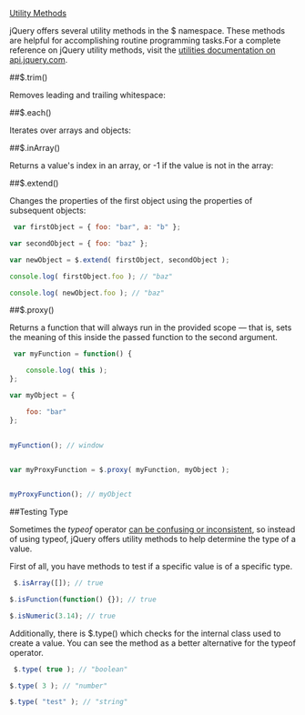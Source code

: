﻿[Utility Methods](http://learn.jquery.com/using-jquery-core/utility-methods/)

jQuery offers several utility methods in the $ namespace. These methods are helpful for accomplishing 
routine programming tasks.For a complete reference on jQuery utility methods, visit the 
[utilities documentation on api.jquery.com](http://api.jquery.com/category/utilities/).


##$.trim()

Removes leading and trailing whitespace:


##$.each()

Iterates over arrays and objects:


##$.inArray()

Returns a value's index in an array, or -1 if the value is not in the array:


##$.extend()

Changes the properties of the first object using the properties of subsequent objects:

```js
 var firstObject = { foo: "bar", a: "b" };

var secondObject = { foo: "baz" };

var newObject = $.extend( firstObject, secondObject );

console.log( firstObject.foo ); // "baz"

console.log( newObject.foo ); // "baz"
```


##$.proxy()

Returns a function that will always run in the provided scope — that is, sets the meaning of this
 inside the passed function to the second argument.

```js
 var myFunction = function() {

    console.log( this );
};

var myObject = {

    foo: "bar"
};
 

myFunction(); // window
 

var myProxyFunction = $.proxy( myFunction, myObject );


myProxyFunction(); // myObject
```

##Testing Type

Sometimes the *typeof* operator [can be confusing or inconsistent](https://developer.mozilla.org/en-US/docs/Web/JavaScript/Reference/Operators/typeof),
 so instead of using typeof, 
jQuery offers utility methods to help determine the type of a value.

First of all, you have methods to test if a specific value is of a specific type.

```js
 $.isArray([]); // true

$.isFunction(function() {}); // true

$.isNumeric(3.14); // true
```

 

Additionally, there is $.type() which checks for the internal class used to create a value.
 You can see the method as a better alternative for the typeof operator.

```js
 $.type( true ); // "boolean"

$.type( 3 ); // "number"

$.type( "test" ); // "string"
```

 



 
